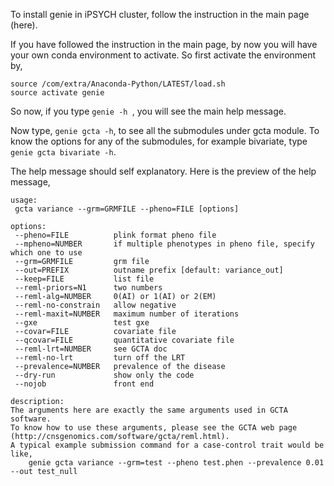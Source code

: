
To install genie in iPSYCH cluster, follow the instruction in the main page (here). 

If you have followed the instruction in the main page, by now you will have your own conda environment to activate. So first activate the environment by, 

```
source /com/extra/Anaconda-Python/LATEST/load.sh
source activate genie
```

So now, if you type `genie -h `, you will see the main help message. 

Now type, `genie gcta -h`, to see all the submodules under gcta module. To know the options for any of the submodules, for example bivariate, type `genie gcta bivariate -h`. 

The help message should self explanatory.  Here is the preview of the help message, 

```
usage:
 gcta variance --grm=GRMFILE --pheno=FILE [options]

options:
 --pheno=FILE          plink format pheno file
 --mpheno=NUMBER       if multiple phenotypes in pheno file, specify which one to use
 --grm=GRMFILE         grm file
 --out=PREFIX          outname prefix [default: variance_out]
 --keep=FILE           list file
 --reml-priors=N1      two numbers
 --reml-alg=NUMBER     0(AI) or 1(AI) or 2(EM)
 --reml-no-constrain   allow negative
 --reml-maxit=NUMBER   maximum number of iterations
 --gxe                 test gxe
 --covar=FILE          covariate file
 --qcovar=FILE         quantitative covariate file
 --reml-lrt=NUMBER     see GCTA doc
 --reml-no-lrt         turn off the LRT
 --prevalence=NUMBER   prevalence of the disease
 --dry-run             show only the code
 --nojob               front end

description:
The arguments here are exactly the same arguments used in GCTA software.
To know how to use these arguments, please see the GCTA web page (http://cnsgenomics.com/software/gcta/reml.html).
A typical example submission command for a case-control trait would be like,
    genie gcta variance --grm=test --pheno test.phen --prevalence 0.01 --out test_null

```
